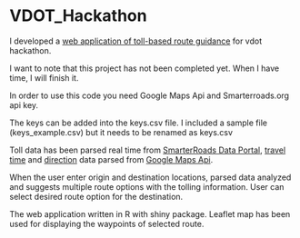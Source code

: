 # VDOT_Hackathon

I developed a [web application of toll-based route guidance](https://devpost.com/software/web-application-of-toll-based-route-guidance) for vdot hackathon. 

I want to note that this project has not been completed yet. When I have time, I will finish it.

In order to use this code you need Google Maps Api and Smarterroads.org api key.

The keys can be added into the keys.csv file. I included a sample file (keys_example.csv) but it needs to be renamed as keys.csv

Toll data has been parsed real time from [SmarterRoads Data Portal](http://smarterroads.org), [travel time](https://developers.google.com/maps/documentation/distance-matrix/intro) and [direction](https://developers.google.com/maps/documentation/directions/intro) data parsed from [Google Maps Api](https://cloud.google.com/maps-platform/). 

When the user enter origin and destination locations, parsed data analyzed and suggests multiple route options with the tolling information. User can select desired route option for the destination.

The web application written in R with shiny package. Leaflet map has been used for displaying the waypoints of selected route.
